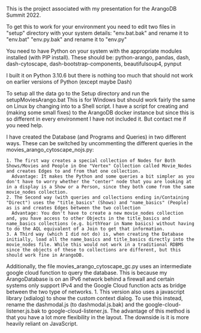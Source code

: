 This is the project associated with my presentation for the ArangoDB Summit 2022.

To get this to work for your environment you need to edit two files in  "setup" directory with your system details: 
    "env.bat.bak" and rename it to "env.bat" 
    "env.py.bak" and rename it to "env.py"

You need to have Python on your system with the appropriate modules installed (with PIP install). 
These should be: python-arango, pandas, dash, dash-cytoscape, dash-bootstrap-components, beautifulsoup4, pynput

I built it on Python 3.10.6 but there is nothing too much that should not work on earlier versions of Python (except maybe Dash)

To setup all the data go to the Setup directory and run the setupMoviesArango.bat
This is for Windows but should work fairly the same on Linux by changing into to a Shell script.
I have a script for creating and (making some small fixes) to the ArangoDB docker instance but since this is so different in every environment I have not included it.  But contact me if you need help.

I have created the Database (and Programs and Queries) in two different ways. These can be switched by uncommenting the different queries in the movies_arango_cytoscape_nojs.py:  

    1. The first way creates a special collection of Nodes for Both Shows/Movies and People in One "Vertex" Collection called Movie_Nodes and creates Edges to and from that one collection.
      Advantage: It makes the Python and some queries a bit simpler as you don't have to worry whether the "center" node that you are looking at in a display is a Show or a Person, since they both come from the same movie_nodes collection.
    2. The Second way (with queries and collections ending in/Containing "Direct") uses the "title_basics" (Shows) and "name_basics" (People) as is and creates Edges between the two collection
      Advantage: You don't have to create a new movie_nodes collection and, you have access to other Objects in the title_basics and name_basics collections (e.g. birthYear in Name basics) without having to do the AQL equivalent of a Join to get that information.
    3. A Third way (which I did not do) is, when creating the Database initially, load all the name_basics and title_basics directly into the movie_nodes file. While this would not work in a traditional RDBMS since the objects of these to collections are different, but this should work fine in ArangoDB.

Additionally, the file movies_arango_cytoscape_gc.py uses an intermediate google cloud function to query the database. This is because my ArangoDatabase is on an IPv6 network behind a firewall and certain systems only support IPv4 and the Google Cloud function acts as bridge between the two type of networks.
    1. This version also uses a javascript library (xdialog) to show the custom context dialog. To use this instead, rename the dashmodal.js (to dashmodal.js.bak) and the google-cloud-listener.js.bak to google-cloud-listener.js.  The advantage of this method is that you have a lot more flexibility in the layout. The downside is it is more heavily reliant on JavaScript.

